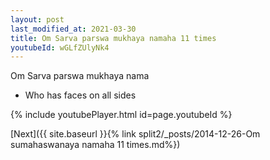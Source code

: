 ```yaml
---
layout: post
last_modified_at: 2021-03-30
title: Om Sarva parswa mukhaya namaha 11 times
youtubeId: wGLfZUlyNk4
---
```

 
 
Om Sarva parswa mukhaya nama 
 
 -  Who has faces on all sides 
 
  
 
  
 
 
 
 
 
 


{% include youtubePlayer.html id=page.youtubeId %}
 
[Next]({{ site.baseurl }}{% link  split2/_posts/2014-12-26-Om sumahaswanaya namaha 11 times.md%})
 
